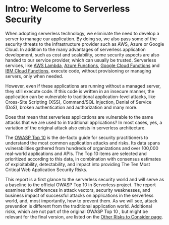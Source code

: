 # Intro: Welcome to Serverless Security

When adopting serverless technology, we eliminate the need to develop a server to manage our application. By doing so, we also pass some of the security threats to the infrastructure provider such as AWS, Azure or Google Cloud. In addition to the many advantages of serverless application development, such as cost and scalability, some security aspects are also handed to our service provider, which can usually be trusted. Serverless services, like ​[AWS Lambda](https://aws.amazon.com/lambda/]), [Azure Functions](https://azure.microsoft.com/en-us/services/functions/), ​[Google Cloud Functions](https://cloud.google.com/functions/) and ​[IBM Cloud Functions​](https://console.bluemix.net/openwhisk/), execute code, without provisioning or managing servers, only when needed.

However, even if these applications are running without a managed server, they still execute code. If this code is written in an insecure manner, the application can be vulnerable to traditional application-level attacks, like Cross-Site Scripting (XSS), Command/SQL Injection, Denial of Service (DoS), broken authentication and authorization and many more.

Does that mean that serverless applications are vulnerable to the same attacks that we are used to in traditional applications? In most cases, yes, a variation of the original attack also exists in serverless architecture.

The ​[OWASP Top 10](https://www.owasp.org/index.php/Top_10-2017_Top_10) is the de-facto guide for security practitioners to understand the most common application attacks and risks. Its data spans vulnerabilities gathered from hundreds of organizations and over 100,000 real-world applications and APIs. The Top 10 items are selected and prioritized according to this data, in combination with consensus estimates of exploitability, detectability, and impact into providing The Ten Most Critical Web Application Security Risks.

This report is a first glance to the serverless security world and will serve as a baseline to the official OWASP Top 10 in Serverless project. The report examines the differences in attack vectors, security weaknesses, and business impact of successful attacks on applications in the serverless world, and, most importantly, how to prevent them. As we will see, attack prevention is different from the traditional application world. Additional risks, which are not part of the original ​ OWASP Top 10​ , but might be relevant for the final version, are listed on the [Other Risks to Consider page](0xab-other-risks.md)​ .